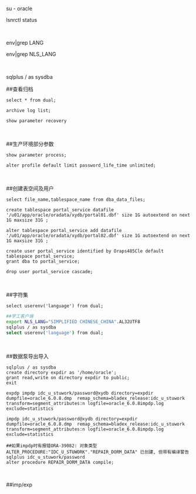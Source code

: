 su - oracle

lsnrctl status



<br>

env|grep LANG

env|grep NLS_LANG



<br>

sqlplus / as sysdba

##查看归档

```oracle
select * from dual;

archive log list;

show parameter recovery
```



<br>

##生产环境部分参数

```oracle
show parameter process;

alter profile default limit password_life_time unlimited;
```



<br>

##创建表空间及用户

```oracle
select file_name,tablespace_name from dba_data_files;

create tablespace portal_service datafile '/u01/app/oracle/oradata/xydb/portal01.dbf' size 1G autoextend on next 1G maxsize 31G ;

alter tablespace portal_service add datafile '/u01/app/oracle/oradata/xydb/portal02.dbf' size 1G autoextend on next 1G maxsize 31G ;

create user portal_service identified by Oraps485Cle default tablespace portal_service;
grant dba to portal_service;

drop user portal_service cascade;
```



<br>

##字符集

```
select userenv('language') from dual;
```

```bash
##学工客户端
export NLS_LANG="SIMPLIFIED CHINESE_CHINA".AL32UTF8
sqlplus / as sysdba
select userenv('language') from dual;
```



<br>

##数据泵导出导入

```oracle
sqlplus / as sysdba
create directory expdir as '/home/oracle';
grant read,write on directory expdir to public;
exit

expdp impdp idc_u_stuwork/password@xydb directory=expdir  dumpfile=oracle_6.0.8.dmp  remap_schema=bladex_release:idc_u_stuwork transform=segment_attributes:n logfile=oracle_6.0.8impdp.log exclude=statistics

impdp idc_u_stuwork/password@xydb directory=expdir  dumpfile=oracle_6.0.8.dmp  remap_schema=bladex_release:idc_u_stuwork transform=segment_attributes:n logfile=oracle_6.0.8impdp.log exclude=statistics

##如果impdp时有报错ORA-39082: 对象类型 ALTER_PROCEDURE:"IDC_U_STUWORK"."REPAIR_DORM_DATA" 已创建, 但带有编译警告
sqlplus idc_u_stuwork/password
alter procedure REPAIR_DORM_DATA compile;
```



<br>

##imp/exp

